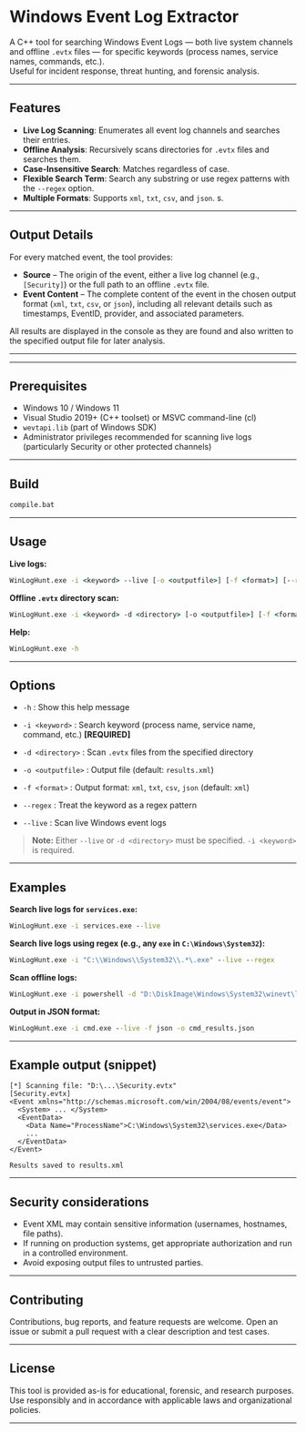 # Windows Event Log Extractor

A C++ tool for searching Windows Event Logs — both live system channels and offline `.evtx` files — for specific keywords (process names, service names, commands, etc.).  
Useful for incident response, threat hunting, and forensic analysis.

---

## Features

- **Live Log Scanning**: Enumerates all event log channels and searches their entries.
- **Offline Analysis**: Recursively scans directories for `.evtx` files and searches them.
- **Case-Insensitive Search**: Matches regardless of case.
- **Flexible Search Term**: Search any substring or use regex patterns with the `--regex` option.
- **Multiple Formats**: Supports `xml`, `txt`, `csv`, and `json`.
s.

---

## Output Details

For every matched event, the tool provides:

* **Source** – The origin of the event, either a live log channel (e.g., `[Security]`) or the full path to an offline `.evtx` file.
* **Event Content** – The complete content of the event in the chosen output format (`xml`, `txt`, `csv`, or `json`), including all relevant details such as timestamps, EventID, provider, and associated parameters.

All results are displayed in the console as they are found and also written to the specified output file for later analysis.

---


---

## Prerequisites

- Windows 10 / Windows 11  
- Visual Studio 2019+ (C++ toolset) or MSVC command-line (cl)  
- `wevtapi.lib` (part of Windows SDK)  
- Administrator privileges recommended for scanning live logs (particularly Security or other protected channels)

---

## Build

```cmd
compile.bat
```

---

## Usage

**Live logs:**
```cmd
WinLogHunt.exe -i <keyword> --live [-o <outputfile>] [-f <format>] [--regex]
```

**Offline `.evtx` directory scan:**
```cmd
WinLogHunt.exe -i <keyword> -d <directory> [-o <outputfile>] [-f <format>] [--regex]
```

**Help:**
```cmd
WinLogHunt.exe -h
```

---

## Options
- `-h` : Show this help message
- `-i <keyword>` : Search keyword (process name, service name, command, etc.) **[REQUIRED]**
- `-d <directory>` : Scan `.evtx` files from the specified directory

- `-o <outputfile>` : Output file (default: `results.xml`)
- `-f <format>` : Output format: `xml`, `txt`, `csv`, `json` (default: `xml`)
- `--regex` : Treat the keyword as a regex pattern
- `--live` : Scan live Windows event logs


> **Note:** Either `--live` or `-d <directory>` must be specified. `-i <keyword>` is required.

---

## Examples

**Search live logs for `services.exe`:**
```cmd
WinLogHunt.exe -i services.exe --live
```

**Search live logs using regex (e.g., any `exe` in `C:\Windows\System32`):**
```cmd
WinLogHunt.exe -i "C:\\Windows\\System32\\.*\.exe" --live --regex
```

**Scan offline logs:**
```cmd
WinLogHunt.exe -i powershell -d "D:\DiskImage\Windows\System32\winevt\logs"
```

**Output in JSON format:**
```cmd
WinLogHunt.exe -i cmd.exe --live -f json -o cmd_results.json
```

---

## Example output (snippet)

```
[*] Scanning file: "D:\...\Security.evtx"
[Security.evtx]
<Event xmlns="http://schemas.microsoft.com/win/2004/08/events/event">
  <System> ... </System>
  <EventData>
    <Data Name="ProcessName">C:\Windows\System32\services.exe</Data>
    ...
  </EventData>
</Event>

Results saved to results.xml
```

---

## Security considerations

- Event XML may contain sensitive information (usernames, hostnames, file paths).
- If running on production systems, get appropriate authorization and run in a controlled environment.
- Avoid exposing output files to untrusted parties.

---

## Contributing

Contributions, bug reports, and feature requests are welcome. Open an issue or submit a pull request with a clear description and test cases.

---

## License

This tool is provided as-is for educational, forensic, and research purposes. Use responsibly and in accordance with applicable laws and organizational policies.

---

